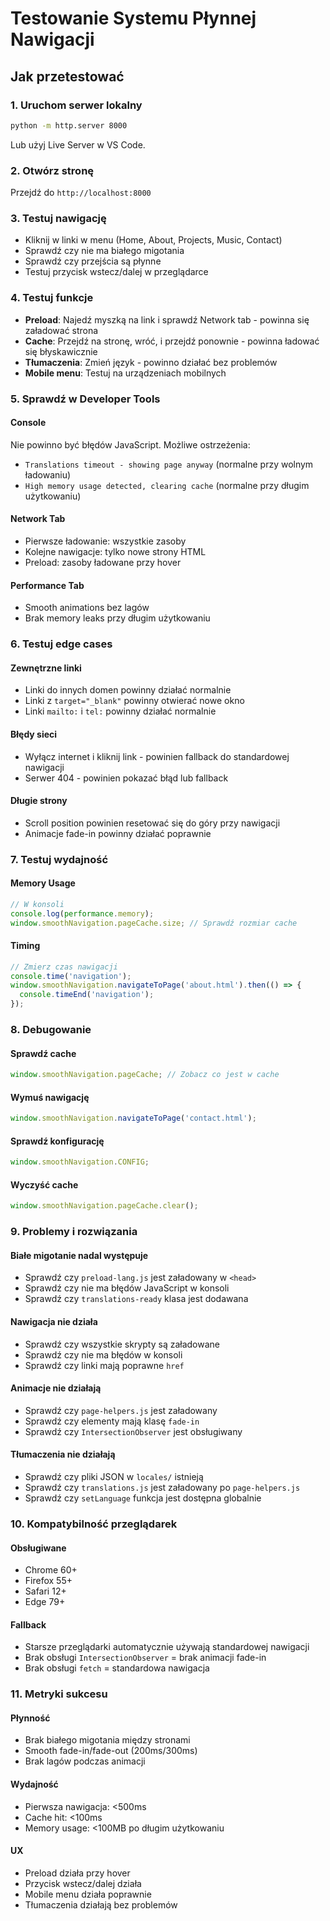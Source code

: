 # Testowanie Systemu Płynnej Nawigacji

## Jak przetestować

### 1. Uruchom serwer lokalny
```bash
python -m http.server 8000
```
Lub użyj Live Server w VS Code.

### 2. Otwórz stronę
Przejdź do `http://localhost:8000`

### 3. Testuj nawigację
- Kliknij w linki w menu (Home, About, Projects, Music, Contact)
- Sprawdź czy nie ma białego migotania
- Sprawdź czy przejścia są płynne
- Testuj przycisk wstecz/dalej w przeglądarce

### 4. Testuj funkcje
- **Preload**: Najedź myszką na link i sprawdź Network tab - powinna się załadować strona
- **Cache**: Przejdź na stronę, wróć, i przejdź ponownie - powinna ładować się błyskawicznie
- **Tłumaczenia**: Zmień język - powinno działać bez problemów
- **Mobile menu**: Testuj na urządzeniach mobilnych

### 5. Sprawdź w Developer Tools

#### Console
Nie powinno być błędów JavaScript. Możliwe ostrzeżenia:
- `Translations timeout - showing page anyway` (normalne przy wolnym ładowaniu)
- `High memory usage detected, clearing cache` (normalne przy długim użytkowaniu)

#### Network Tab
- Pierwsze ładowanie: wszystkie zasoby
- Kolejne nawigacje: tylko nowe strony HTML
- Preload: zasoby ładowane przy hover

#### Performance Tab
- Smooth animations bez lagów
- Brak memory leaks przy długim użytkowaniu

### 6. Testuj edge cases

#### Zewnętrzne linki
- Linki do innych domen powinny działać normalnie
- Linki z `target="_blank"` powinny otwierać nowe okno
- Linki `mailto:` i `tel:` powinny działać normalnie

#### Błędy sieci
- Wyłącz internet i kliknij link - powinien fallback do standardowej nawigacji
- Serwer 404 - powinien pokazać błąd lub fallback

#### Długie strony
- Scroll position powinien resetować się do góry przy nawigacji
- Animacje fade-in powinny działać poprawnie

### 7. Testuj wydajność

#### Memory Usage
```javascript
// W konsoli
console.log(performance.memory);
window.smoothNavigation.pageCache.size; // Sprawdź rozmiar cache
```

#### Timing
```javascript
// Zmierz czas nawigacji
console.time('navigation');
window.smoothNavigation.navigateToPage('about.html').then(() => {
  console.timeEnd('navigation');
});
```

### 8. Debugowanie

#### Sprawdź cache
```javascript
window.smoothNavigation.pageCache; // Zobacz co jest w cache
```

#### Wymuś nawigację
```javascript
window.smoothNavigation.navigateToPage('contact.html');
```

#### Sprawdź konfigurację
```javascript
window.smoothNavigation.CONFIG;
```

#### Wyczyść cache
```javascript
window.smoothNavigation.pageCache.clear();
```

### 9. Problemy i rozwiązania

#### Białe migotanie nadal występuje
- Sprawdź czy `preload-lang.js` jest załadowany w `<head>`
- Sprawdź czy nie ma błędów JavaScript w konsoli
- Sprawdź czy `translations-ready` klasa jest dodawana

#### Nawigacja nie działa
- Sprawdź czy wszystkie skrypty są załadowane
- Sprawdź czy nie ma błędów w konsoli
- Sprawdź czy linki mają poprawne `href`

#### Animacje nie działają
- Sprawdź czy `page-helpers.js` jest załadowany
- Sprawdź czy elementy mają klasę `fade-in`
- Sprawdź czy `IntersectionObserver` jest obsługiwany

#### Tłumaczenia nie działają
- Sprawdź czy pliki JSON w `locales/` istnieją
- Sprawdź czy `translations.js` jest załadowany po `page-helpers.js`
- Sprawdź czy `setLanguage` funkcja jest dostępna globalnie

### 10. Kompatybilność przeglądarek

#### Obsługiwane
- Chrome 60+
- Firefox 55+
- Safari 12+
- Edge 79+

#### Fallback
- Starsze przeglądarki automatycznie używają standardowej nawigacji
- Brak obsługi `IntersectionObserver` = brak animacji fade-in
- Brak obsługi `fetch` = standardowa nawigacja

### 11. Metryki sukcesu

#### Płynność
- Brak białego migotania między stronami
- Smooth fade-in/fade-out (200ms/300ms)
- Brak lagów podczas animacji

#### Wydajność
- Pierwsza nawigacja: <500ms
- Cache hit: <100ms
- Memory usage: <100MB po długim użytkowaniu

#### UX
- Preload działa przy hover
- Przycisk wstecz/dalej działa
- Mobile menu działa poprawnie
- Tłumaczenia działają bez problemów